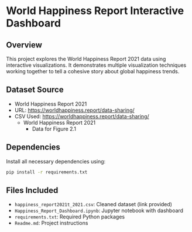 # World Happiness Report Interactive Dashboard

## Overview
This project explores the World Happiness Report 2021 data using interactive visualizations.
It demonstrates multiple visualization techniques working together to tell a cohesive story about global happiness trends.

## Dataset Source
- World Happiness Report 2021
- URL: https://worldhappiness.report/data-sharing/
- CSV Used: https://worldhappiness.report/data-sharing/
    - World Happiness Report 2021
        - Data for Figure 2.1

## Dependencies
Install all necessary dependencies using:

```bash
pip install -r requirements.txt
```

## Files Included
- `happiness_report2021t_2021.csv`: Cleaned dataset (link provided)
- `Happiness_Report_Dashboard.ipynb`: Jupyter notebook with dashboard
- `requirements.txt`: Required Python packages
- `Readme.md`: Project instructions